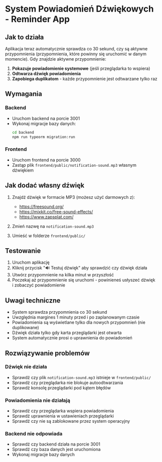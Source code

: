 # System Powiadomień Dźwiękowych - Reminder App

## Jak to działa

Aplikacja teraz automatycznie sprawdza co 30 sekund, czy są aktywne przypomnienia (przypomnienia, które powinny się uruchomić w danym momencie). Gdy znajdzie aktywne przypomnienie:

1. **Pokazuje powiadomienie systemowe** (jeśli przeglądarka to wspiera)
2. **Odtwarza dźwięk powiadomienia**
3. **Zapobiega duplikatom** - każde przypomnienie jest odtwarzane tylko raz

## Wymagania

### Backend
- Uruchom backend na porcie 3001
- Wykonaj migracje bazy danych:
  ```bash
  cd backend
  npm run typeorm migration:run
  ```

### Frontend
- Uruchom frontend na porcie 3000
- Zastąp plik `frontend/public/notification-sound.mp3` własnym dźwiękiem

## Jak dodać własny dźwięk

1. Znajdź dźwięk w formacie MP3 (możesz użyć darmowych z):
   - https://freesound.org/
   - https://mixkit.co/free-sound-effects/
   - https://www.zapsplat.com/

2. Zmień nazwę na `notification-sound.mp3`

3. Umieść w folderze `frontend/public/`

## Testowanie

1. Uruchom aplikację
2. Kliknij przycisk "🔊 Testuj dźwięk" aby sprawdzić czy dźwięk działa
3. Utwórz przypomnienie na kilka minut w przyszłość
4. Poczekaj aż przypomnienie się uruchomi - powinieneś usłyszeć dźwięk i zobaczyć powiadomienie

## Uwagi techniczne

- System sprawdza przypomnienia co 30 sekund
- Uwzględnia margines 1 minuty przed i po zaplanowanym czasie
- Powiadomienia są wyświetlane tylko dla nowych przypomnień (nie duplikowane)
- Dźwięk działa tylko gdy karta przeglądarki jest otwarta
- System automatycznie prosi o uprawnienia do powiadomień

## Rozwiązywanie problemów

### Dźwięk nie działa
- Sprawdź czy plik `notification-sound.mp3` istnieje w `frontend/public/`
- Sprawdź czy przeglądarka nie blokuje autoodtwarzania
- Sprawdź konsolę przeglądarki pod kątem błędów

### Powiadomienia nie działają
- Sprawdź czy przeglądarka wspiera powiadomienia
- Sprawdź uprawnienia w ustawieniach przeglądarki
- Sprawdź czy nie są zablokowane przez system operacyjny

### Backend nie odpowiada
- Sprawdź czy backend działa na porcie 3001
- Sprawdź czy baza danych jest uruchomiona
- Wykonaj migracje bazy danych
